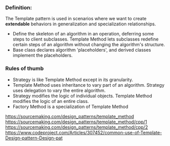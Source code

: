 ### Definition: 
The Template pattern is used in scenarios where we want to create **extendable** behaviors in generalization and specialization relationships.

* Define the skeleton of an algorithm in an operation, deferring some steps to client subclasses. Template Method lets subclasses redefine certain steps of an algorithm without changing the algorithm's structure.
* Base class declares algorithm 'placeholders', and derived classes implement the placeholders.

### Rules of thumb
* Strategy is like Template Method except in its granularity.
* Template Method uses inheritance to vary part of an algorithm. Strategy uses delegation to vary the entire algorithm.
* Strategy modifies the logic of individual objects. Template Method modifies the logic of an entire class.
* Factory Method is a specialization of Template Method

https://sourcemaking.com/design_patterns/template_method
https://sourcemaking.com/design_patterns/template_method/cpp/1
https://sourcemaking.com/design_patterns/template_method/cpp/2     
https://www.codeproject.com/Articles/307452/common-use-of-Template-Design-pattern-Design-pat
